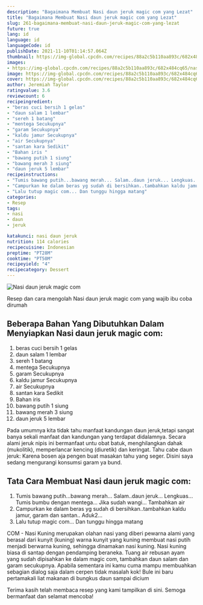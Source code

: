 ```yaml
---
description: "Bagaimana Membuat Nasi daun jeruk magic com yang Lezat"
title: "Bagaimana Membuat Nasi daun jeruk magic com yang Lezat"
slug: 261-bagaimana-membuat-nasi-daun-jeruk-magic-com-yang-lezat
future: true
lang: id
language: id
languageCode: id
publishDate: 2021-11-10T01:14:57.064Z 
thumbnail: https://img-global.cpcdn.com/recipes/88a2c5b110aa893c/682x484cq65/nasi-daun-jeruk-magic-com-foto-resep-utama.png
images:
- https://img-global.cpcdn.com/recipes/88a2c5b110aa893c/682x484cq65/nasi-daun-jeruk-magic-com-foto-resep-utama.png
image: https://img-global.cpcdn.com/recipes/88a2c5b110aa893c/682x484cq65/nasi-daun-jeruk-magic-com-foto-resep-utama.png
cover: https://img-global.cpcdn.com/recipes/88a2c5b110aa893c/682x484cq65/nasi-daun-jeruk-magic-com-foto-resep-utama.png
author: Jeremiah Taylor
ratingvalue: 3.6
reviewcount: 6
recipeingredient:
- "beras cuci bersih 1 gelas"
- "daun salam 1 lembar"
- "sereh 1 batang"
- "mentega Secukupnya"
- "garam Secukupnya"
- "kaldu jamur Secukupnya"
- "air Secukupnya"
- "santan kara Sedikit"
- "Bahan iris "
- "bawang putih 1 siung"
- "bawang merah 3 siung"
- "daun jeruk 5 lembar"
recipeinstructions:
- "Tumis bawang putih...bawang merah... Salam..daun jeruk... Lengkuas... Tumis bumbu dengan mentega... Jika sudah wangi... Tambahkan air"
- "Campurkan ke dalam beras yg sudah di bersihkan..tambahkan kaldu jamur, garam dan santan.. Aduk2..."
- "Lalu tutup magic com... Dan tunggu hingga matang"
categories:
- Resep
tags:
- nasi
- daun
- jeruk

katakunci: nasi daun jeruk 
nutrition: 114 calories
recipecuisine: Indonesian
preptime: "PT28M"
cooktime: "PT50M"
recipeyield: "4"
recipecategory: Dessert
---
```



![Nasi daun jeruk magic com](https://img-global.cpcdn.com/recipes/88a2c5b110aa893c/682x484cq65/nasi-daun-jeruk-magic-com-foto-resep-utama.png)

Resep dan cara mengolah  Nasi daun jeruk magic com yang wajib ibu coba dirumah

<!--inarticleads1-->

## Beberapa Bahan Yang Dibutuhkan Dalam Menyiapkan Nasi daun jeruk magic com:

1. beras cuci bersih 1 gelas
1. daun salam 1 lembar
1. sereh 1 batang
1. mentega Secukupnya
1. garam Secukupnya
1. kaldu jamur Secukupnya
1. air Secukupnya
1. santan kara Sedikit
1. Bahan iris 
1. bawang putih 1 siung
1. bawang merah 3 siung
1. daun jeruk 5 lembar

Pada umumnya kita tidak tahu manfaat kandungan daun jeruk,tetapi sangat banya sekali manfaat dan kandungan yang terdapat didalamnya. Secara alami jeruk nipis ini bermanfaat untu obat batuk, menghilangkan dahak (mukolitik), memperlancar kencing (diuretik) dan keringat. Tahu cabe daun jeruk: Karena bosen aja pengen buat masakan tahu yang seger. Disini saya sedang mengurangi konsumsi garam ya bund. 

<!--inarticleads2-->

## Tata Cara Membuat Nasi daun jeruk magic com:

1. Tumis bawang putih...bawang merah... Salam..daun jeruk... Lengkuas... Tumis bumbu dengan mentega... Jika sudah wangi... Tambahkan air
1. Campurkan ke dalam beras yg sudah di bersihkan..tambahkan kaldu jamur, garam dan santan.. Aduk2...
1. Lalu tutup magic com... Dan tunggu hingga matang


COM - Nasi Kuning merupakan olahan nasi yang diberi pewarna alami yang berasal dari kunyit (kuning) warna kunyit yang kuning membuat nasi putih menjadi berwarna kuning, sehingga dinamakan nasi kuning. Nasi kuning biasa di santap dengan pendamping beraneka. Tuang air rebusan ayam yang sudah dipisahkan ke dalam magic com, tambahkan daun salam dan garam secukupnya. Apabila sementara ini kamu cuma mampu membuahkan sebagian dialog saja dalam cerpen tidak masalah kok! Bule ini baru pertamakali liat makanan di bungkus daun sampai dicium 

Terima kasih telah membaca resep yang kami tampilkan di sini. Semoga bermanfaat dan selamat mencoba!

